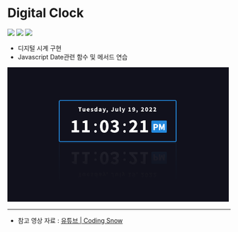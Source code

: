 # Digital Clock
 
<img src="https://img.shields.io/badge/HTML5-E34F26?style=for-the-badge&logo=HTML5&logoColor=white"> <img src="https://img.shields.io/badge/CSS3-1572B6?style=for-the-badge&logo=CSS3&logoColor=white"> <img src="https://img.shields.io/badge/JavaScript-F7DF1E?style=for-the-badge&logo=JavaScript&logoColor=black">

- 디지털 시계 구현<br />
- Javascript Date관련 함수 및 메서드 연습<br />
<img src="https://github.com/YooJinRa/DigitalClock/blob/main/DigitalClock.png" width="500">

-----

- 참고 영상 자료 : [유튜브 | Coding Snow](https://youtu.be/paiI1N96EpQ)
